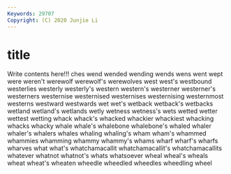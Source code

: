 ```yaml
---
Keywords: 29707
Copyright: (C) 2020 Junjie Li
---
```


# title

Write contents here!!!
ches 
wend 
wended 
wending 
wends
wens 
went 
wept 
were 
weren't 
werewolf 
werewolf's 
werewolves 
west 
west's
westbound 
westerlies 
westerly 
westerly's 
western 
western's 
westerner 
westerner's 
westerners 
westernise
westernised 
westernises 
westernising 
westernmost 
westerns 
westward 
westwards 
wet 
wet's 
wetback
wetback's 
wetbacks 
wetland 
wetland's 
wetlands 
wetly 
wetness 
wetness's 
wets 
wetted
wetter 
wettest 
wetting 
whack 
whack's 
whacked 
whackier 
whackiest 
whacking 
whacks
whacky 
whale 
whale's 
whalebone 
whalebone's 
whaled 
whaler 
whaler's 
whalers 
whales
whaling 
whaling's 
wham 
wham's 
whammed 
whammies 
whamming 
whammy 
whammy's 
whams
wharf 
wharf's 
wharfs 
wharves 
what 
what's 
whatchamacallit 
whatchamacallit's 
whatchamacallits 
whatever
whatnot 
whatnot's 
whats 
whatsoever 
wheal 
wheal's 
wheals 
wheat 
wheat's 
wheaten
wheedle 
wheedled 
wheedles 
wheedling 
wheel 
